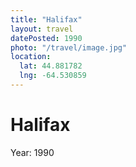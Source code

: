 ```yaml
---
title: "Halifax"
layout: travel
datePosted: 1990
photo: "/travel/image.jpg"
location:
  lat: 44.881782
  lng: -64.530859
---
```

# Halifax



Year: 1990
